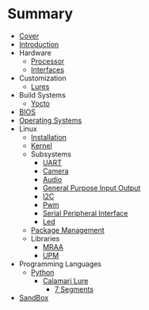 # Summary

* [Cover](README.md)
* [Introduction](documentation/Introduction.md)
* Hardware
   * [Processor](documentation/Processor.md)
   * [Interfaces](documentation/Interfaces.md)
* Customization
   * [Lures](documentation/Lures.md)
* Build Systems
   * [Yocto](documentation/Yocto.md)
* [BIOS](documentation/Bios.md)
* [Operating Systems](documentation/OperatingSystems.md)
* Linux
   * [Installation](documentation/Installation.md)
   * [Kernel](documentation/Kernel.md)
   * Subsystems
       * [UART](documentation/Uart.md)
       * [Camera](documentation/Camera.md)
       * [Audio](documentation/Audio.md)
       * [General Purpose Input Output](documentation/GeneralPurposeInputOutput.md)
       * [I2C](documentation/I2c.md)
       * [Pwm](documentation/Pwm.md)
       * [Serial Peripheral Interface](documentation/SerialPeripheralInterface.md)
       * [Led](documentation/Led.md)
   * [Package Management](documentation/PackageManagement.md)
   * Libraries
       * [MRAA](documentation/Mraa.md)
       * [UPM](documentation/Upm.md)
* Programming Languages
   * [Python](documentation/Python.md)
       * [Calamari Lure](documentation/PythonCalamariLure.md)
           * [7 Segments](documentation/PythonCalamariLure7Segments.md)
* [SandBox](documentation/Sandbox.md)

